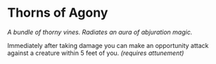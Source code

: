 # Thorns of Agony

*A bundle of thorny vines. Radiates an aura of abjuration magic.*

Immediately after taking damage you can make an opportunity attack against a creature within 5 feet of you. *(requires attunement)*
